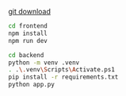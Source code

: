 [git download](https://github.com/git-for-windows/git/releases/download/v2.51.0.windows.2/Git-2.51.0.2-64-bit.exe)

```bash
cd frontend
npm install
npm run dev
```

```bash
cd backend
python -m venv .venv
. .\.venv\Scripts\Activate.ps1
pip install -r requirements.txt
python app.py
```